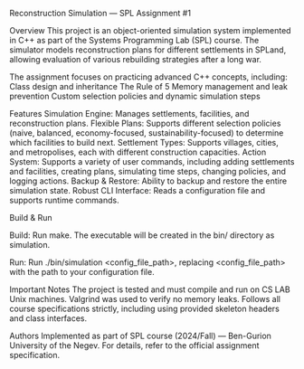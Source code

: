 Reconstruction Simulation — SPL Assignment #1

Overview
This project is an object-oriented simulation system implemented in C++ as part of the Systems Programming Lab (SPL) course. The simulator models reconstruction plans for different settlements in SPLand, allowing evaluation of various rebuilding strategies after a long war.

The assignment focuses on practicing advanced C++ concepts, including:
Class design and inheritance
The Rule of 5
Memory management and leak prevention
Custom selection policies and dynamic simulation steps

Features
Simulation Engine: Manages settlements, facilities, and reconstruction plans.
Flexible Plans: Supports different selection policies (naive, balanced, economy-focused, sustainability-focused) to determine which facilities to build next.
Settlement Types: Supports villages, cities, and metropolises, each with different construction capacities.
Action System: Supports a variety of user commands, including adding settlements and facilities, creating plans, simulating time steps, changing policies, and logging actions.
Backup & Restore: Ability to backup and restore the entire simulation state.
Robust CLI Interface: Reads a configuration file and supports runtime commands.

Build & Run

Build:
Run make.
The executable will be created in the bin/ directory as simulation.

Run:
Run ./bin/simulation <config_file_path>, replacing <config_file_path> with the path to your configuration file.


Important Notes
The project is tested and must compile and run on CS LAB Unix machines.
Valgrind was used to verify no memory leaks.
Follows all course specifications strictly, including using provided skeleton headers and class interfaces.

Authors
Implemented as part of SPL course (2024/Fall) — Ben-Gurion University of the Negev.
For details, refer to the official assignment specification.

